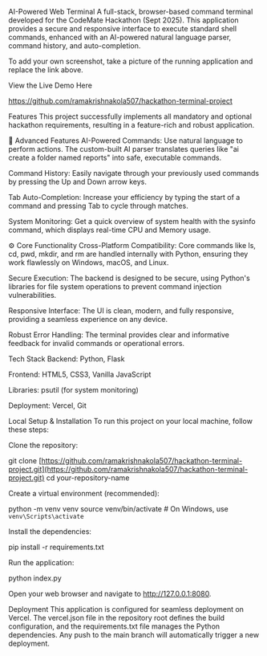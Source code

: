 AI-Powered Web Terminal
A full-stack, browser-based command terminal developed for the CodeMate Hackathon (Sept 2025). This application provides a secure and responsive interface to execute standard shell commands, enhanced with an AI-powered natural language parser, command history, and auto-completion.

To add your own screenshot, take a picture of the running application and replace the link above.

View the Live Demo Here

https://github.com/ramakrishnakola507/hackathon-terminal-project

Features
This project successfully implements all mandatory and optional hackathon requirements, resulting in a feature-rich and robust application.

🚀 Advanced Features
AI-Powered Commands: Use natural language to perform actions. The custom-built AI parser translates queries like "ai create a folder named reports" into safe, executable commands.

Command History: Easily navigate through your previously used commands by pressing the Up and Down arrow keys.

Tab Auto-Completion: Increase your efficiency by typing the start of a command and pressing Tab to cycle through matches.

System Monitoring: Get a quick overview of system health with the sysinfo command, which displays real-time CPU and Memory usage.

⚙️ Core Functionality
Cross-Platform Compatibility: Core commands like ls, cd, pwd, mkdir, and rm are handled internally with Python, ensuring they work flawlessly on Windows, macOS, and Linux.

Secure Execution: The backend is designed to be secure, using Python's libraries for file system operations to prevent command injection vulnerabilities.

Responsive Interface: The UI is clean, modern, and fully responsive, providing a seamless experience on any device.

Robust Error Handling: The terminal provides clear and informative feedback for invalid commands or operational errors.

Tech Stack
Backend: Python, Flask

Frontend: HTML5, CSS3, Vanilla JavaScript

Libraries: psutil (for system monitoring)

Deployment: Vercel, Git

Local Setup & Installation
To run this project on your local machine, follow these steps:

Clone the repository:

git clone [https://github.com/ramakrishnakola507/hackathon-terminal-project.git](https://github.com/ramakrishnakola507/hackathon-terminal-project.git)
cd your-repository-name

Create a virtual environment (recommended):

python -m venv venv
source venv/bin/activate  # On Windows, use `venv\Scripts\activate`

Install the dependencies:

pip install -r requirements.txt

Run the application:

python index.py

Open your web browser and navigate to http://127.0.0.1:8080.

Deployment
This application is configured for seamless deployment on Vercel. The vercel.json file in the repository root defines the build configuration, and the requirements.txt file manages the Python dependencies. Any push to the main branch will automatically trigger a new deployment.
